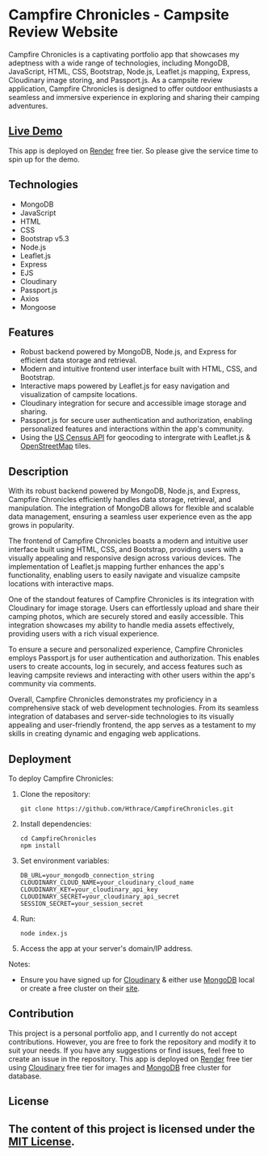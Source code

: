 # Campfire Chronicles - Campsite Review Website

Campfire Chronicles is a captivating portfolio app that showcases my adeptness with a wide range of technologies, including MongoDB, JavaScript, HTML, CSS, Bootstrap, Node.js, Leaflet.js mapping, Express, Cloudinary image storing, and Passport.js. As a campsite review application, Campfire Chronicles is designed to offer outdoor enthusiasts a seamless and immersive experience in exploring and sharing their camping adventures.

## [Live Demo](https://campfirechronicles.onrender.com/)
This app is deployed on [Render](https://campfirechronicles.onrender.com/) free tier. So please give the service time to spin up for the demo.

## Technologies

- MongoDB
- JavaScript
- HTML
- CSS
- Bootstrap v5.3
- Node.js
- Leaflet.js
- Express
- EJS
- Cloudinary
- Passport.js
- Axios
- Mongoose

## Features

- Robust backend powered by MongoDB, Node.js, and Express for efficient data storage and retrieval.
- Modern and intuitive frontend user interface built with HTML, CSS, and Bootstrap.
- Interactive maps powered by Leaflet.js for easy navigation and visualization of campsite locations.
- Cloudinary integration for secure and accessible image storage and sharing.
- Passport.js for secure user authentication and authorization, enabling personalized features and interactions within the app's community.
- Using the [US Census API](https://geocoding.geo.census.gov/geocoder/Geocoding_Services_API.html) for geocoding to intergrate with Leaflet.js & [OpenStreetMap](https://www.openstreetmap.org/copyright) tiles.

## Description

With its robust backend powered by MongoDB, Node.js, and Express, Campfire Chronicles efficiently handles data storage, retrieval, and manipulation. The integration of MongoDB allows for flexible and scalable data management, ensuring a seamless user experience even as the app grows in popularity.

The frontend of Campfire Chronicles boasts a modern and intuitive user interface built using HTML, CSS, and Bootstrap, providing users with a visually appealing and responsive design across various devices. The implementation of Leaflet.js mapping further enhances the app's functionality, enabling users to easily navigate and visualize campsite locations with interactive maps.

One of the standout features of Campfire Chronicles is its integration with Cloudinary for image storage. Users can effortlessly upload and share their camping photos, which are securely stored and easily accessible. This integration showcases my ability to handle media assets effectively, providing users with a rich visual experience.

To ensure a secure and personalized experience, Campfire Chronicles employs Passport.js for user authentication and authorization. This enables users to create accounts, log in securely, and access features such as leaving campsite reviews and interacting with other users within the app's community via comments.

Overall, Campfire Chronicles demonstrates my proficiency in a comprehensive stack of web development technologies. From its seamless integration of databases and server-side technologies to its visually appealing and user-friendly frontend, the app serves as a testament to my skills in creating dynamic and engaging web applications.

## Deployment

To deploy Campfire Chronicles:

1. Clone the repository:
   ```
   git clone https://github.com/Hthrace/CampfireChronicles.git
   ```

2. Install dependencies:
   ```
   cd CampfireChronicles
   npm install
   ```

3. Set environment variables:
   ```
   DB_URL=your_mongodb_connection_string
   CLOUDINARY_CLOUD_NAME=your_cloudinary_cloud_name
   CLOUDINARY_KEY=your_cloudinary_api_key
   CLOUDINARY_SECRET=your_cloudinary_api_secret
   SESSION_SECRET=your_session_secret
   ```

4. Run:
   ```
   node index.js
   ```

6. Access the app at your server's domain/IP address.

Notes:
- Ensure you have signed up for [Cloudinary](https://cloudinary.com) & either use [MongoDB](https://www.mongodb.com) local or create a free cluster on their [site](https://www.mongodb.com).


## Contribution

This project is a personal portfolio app, and I currently do not accept contributions. However, you are free to fork the repository and modify it to suit your needs. If you have any suggestions or find issues, feel free to create an issue in the repository. This app is deployed on [Render](https://render.com) free tier using [Cloudinary](https://cloudinary.com) free tier for images and [MongoDB](https://www.mongodb.com) free cluster for database. 

## License

The content of this project is licensed under the [MIT License](LICENSE).
---


